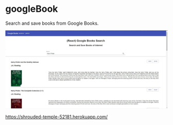 # googleBook

Search and save books from Google Books.

![start apge](gbscreenshot.jpg)

https://shrouded-temple-52181.herokuapp.com/